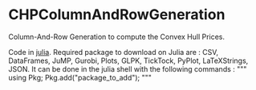 # CHPColumnAndRowGeneration
Column-And-Row Generation to compute the Convex Hull Prices.

Code in [julia](https://julialang.org/downloads/).
Required package to download on Julia are : CSV, DataFrames, JuMP, Gurobi, Plots, GLPK, TickTock, PyPlot, LaTeXStrings, JSON.
It can be done in the julia shell with the following commands : 
"""
using Pkg;
Pkg.add("package_to_add");
"""